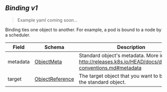## *Binding v1*

> Example yaml coming soon...



Binding ties one object to another. For example, a pod is bound to a node by a scheduler.



Field        | Schema     | Description
------------ | ---------- | -----------
metadata | [ObjectMeta](#objectmeta-v1) | Standard object's metadata. More info: http://releases.k8s.io/HEAD/docs/devel/api-conventions.md#metadata
target | [ObjectReference](#objectreference-v1) | The target object that you want to bind to the standard object.

